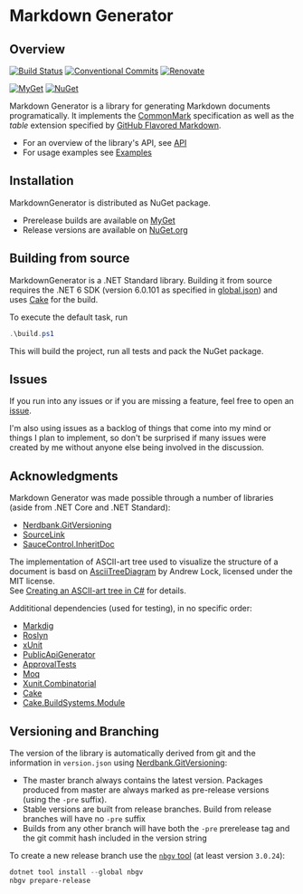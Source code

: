 # Markdown Generator

## Overview

[![Build Status](https://dev.azure.com/ap0llo/OSS/_apis/build/status/markdown-generator?branchName=master)](https://dev.azure.com/ap0llo/OSS/_build/?definitionId=7)
[![Conventional Commits](https://img.shields.io/badge/Conventional%20Commits-1.0.0-yellow.svg)](https://conventionalcommits.org)
[![Renovate](https://img.shields.io/badge/Renovate-enabled-brightgreen)](https://renovatebot.com/)

[![MyGet](https://img.shields.io/myget/ap0llo-markdown-generator/vpre/Grynwald.MarkdownGenerator.svg?label=myget)](https://www.myget.org/feed/ap0llo-markdown-generator/package/nuget/Grynwald.MarkdownGenerator)
[![NuGet](https://img.shields.io/nuget/v/Grynwald.MarkdownGenerator.svg)](https://www.nuget.org/packages/Grynwald.MarkdownGenerator)

Markdown Generator is a library for generating Markdown documents programatically.
It implements the [CommonMark](https://spec.commonmark.org/0.28/) specification as
well as the *table* extension specified by
[GitHub Flavored Markdown](https://github.github.com/gfm/#tables-extension).

- For an overview of the library's API, see [API](./docs/api/README.md)
- For usage examples see [Examples](./docs/examples/README.md)

## Installation

MarkdownGenerator is distributed as NuGet package.

- Prerelease builds are available on [MyGet](https://www.myget.org/feed/ap0llo-markdown-generator/package/nuget/Grynwald.MarkdownGenerator)
- Release versions are available on [NuGet.org](https://www.nuget.org/packages/Grynwald.MarkdownGenerator)

## Building from source

MarkdownGenerator is a .NET Standard library.
Building it from source requires the .NET 6 SDK (version 6.0.101 as specified in [global.json](./global.json)) and uses [Cake](https://cakebuild.net/) for the build.

To execute the default task, run

```ps1
.\build.ps1
```

This will build the project, run all tests and pack the NuGet package.

## Issues

If you run into any issues or if you are missing a feature, feel free
to open an [issue](https://github.com/ap0llo/markdown-generator/issues).

I'm also using issues as a backlog of things that come into my mind or
things I plan to implement, so don't be surprised if many issues were
created by me without anyone else being involved in the discussion.

## Acknowledgments

Markdown Generator was made possible through a number of libraries (aside from
.NET Core and .NET Standard):

- [Nerdbank.GitVersioning](https://github.com/AArnott/Nerdbank.GitVersioning/)
- [SourceLink](https://github.com/dotnet/sourcelink)
- [SauceControl.InheritDoc](https://github.com/saucecontrol/InheritDoc)

The implementation of ASCII-art tree used to visualize the structure of a document
is basd on [AsciiTreeDiagram](https://github.com/andrewlock/blog-examples/tree/bf9da19db2867cbf371f74299148f17e1f82ad09/AsciiTreeDiagram) 
by Andrew Lock, licensed under the MIT license.  
See [Creating an ASCII-art tree in C#](https://andrewlock.net/creating-an-ascii-art-tree-in-csharp/) for details.

Addititional dependencies (used for testing), in no specific order:

- [Markdig](https://github.com/lunet-io/markdig)
- [Roslyn](https://github.com/dotnet/roslyn)
- [xUnit](http://xunit.github.io/)
- [PublicApiGenerator](https://github.com/JakeGinnivan/ApiApprover)
- [ApprovalTests](https://github.com/approvals/ApprovalTests.Net)
- [Moq](https://github.com/moq/moq4)
- [Xunit.Combinatorial](https://github.com/AArnott/Xunit.Combinatorial)
- [Cake](https://cakebuild.net/)
- [Cake.BuildSystems.Module](https://github.com/cake-contrib/Cake.BuildSystems.Module)

## Versioning and Branching

The version of the library is automatically derived from git and the information
in `version.json` using [Nerdbank.GitVersioning](https://github.com/AArnott/Nerdbank.GitVersioning):

- The master branch  always contains the latest version. Packages produced from
  master are always marked as pre-release versions (using the `-pre` suffix).
- Stable versions are built from release branches. Build from release branches
  will have no `-pre` suffix
- Builds from any other branch will have both the `-pre` prerelease tag and the git
  commit hash included in the version string

To create a new release branch use the [`nbgv` tool](https://www.nuget.org/packages/nbgv/)
(at least version `3.0.24`):

```ps1
dotnet tool install --global nbgv 
nbgv prepare-release
```

